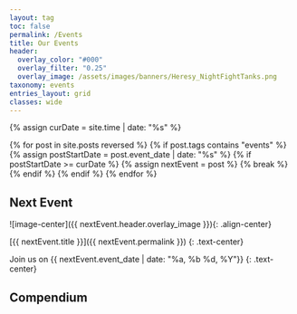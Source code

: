 ```yaml
---
layout: tag
toc: false
permalink: /Events
title: Our Events
header:
  overlay_color: "#000"
  overlay_filter: "0.25"
  overlay_image: /assets/images/banners/Heresy_NightFightTanks.png
taxonomy: events
entries_layout: grid
classes: wide
---
```

{% assign curDate = site.time | date: "%s" %}

{% for post in site.posts reversed %}
    {% if post.tags contains "events" %}
        {% assign postStartDate = post.event_date | date: "%s" %}
        {% if postStartDate >= curDate %}
            {% assign nextEvent = post %}
            {% break %}
        {% endif %}
    {% endif %}
{% endfor %}

## Next Event

![image-center]({{ nextEvent.header.overlay_image }}){: .align-center}

[{{ nextEvent.title }}]({{ nextEvent.permalink }})
{: .text-center}

Join us on {{ nextEvent.event_date | date: "%a, %b %d, %Y"}}
{: .text-center}

## Compendium